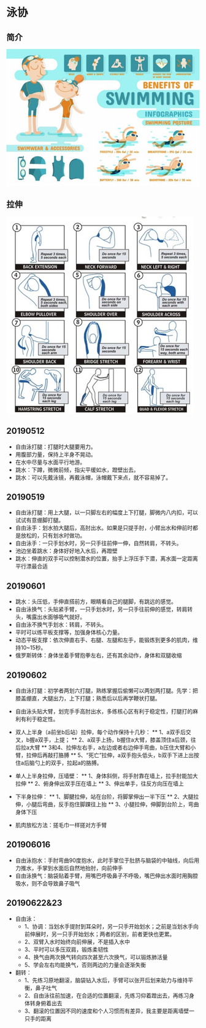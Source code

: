 # 泳协

## 简介

![](./images/swimming.jpg)

## 拉伸

![](images/stretch.jpg)

## 20190512
* 自由泳打腿：打腿时大腿要用力。
* 用腹部力量，保持上半身不晃动。
* 在水中尽量与水面平行地游。
* 跳水：下蹲，微微前倾，指尖平缓如水，蹬壁出去。
* 跳水：可以先戴泳镜，再戴泳帽，泳帽戴下来点，就不容易掉了。

## 20190519
* 自由泳打腿：用上大腿，以一只脚左右的幅度上下打腿，脚微内八内扣，可以试试有意绷脚打腿。
* 自由泳手：划水拍大腿后，高肘出水。如果是只提手肘，小臂出水和伸前时都是放松的，只有划水时做功。
* 自由泳手：一只手划水时，另一只手往前伸一伸，自然转肩，不转头。
* 池边坐着跳水：身体好好地入水后，再蹬壁
* 跳水：伸直的双手可以控制潜水的位置，抬手上浮压手下潜，离水面一定距离平行漂最合适

## 20190601
* 跳水：头压低，手伸直搭前方，眼睛看自己的腿脚，有跳远的感觉。
* 自由泳换气：头贴紧手臂，一只手划水时，另一只手往前伸的感觉，转肩转头，嘴露出水面够吸气就好。
* 自由泳不换气手划水：转肩，不转头。
* 平时可以练平板支撑等，加强身体核心力量。
* 动态平板支撑：依次伸直右手、右腿、左腿和左手，能锻炼到更多的肌肉，维持10~15秒。
* 俄罗斯转体：身体坐着手臂抱拳左右，还有其余动作，身体和双腿收缩

## 20190602
* 自由泳打腿：初学者两划六打腿，熟练掌握后偷懒可以两划两打腿。先学：把膝盖绷直，大腿出力，上下打腿；熟悉后以后再学鞭状打腿。
* 自由泳️头贴大臂，划完手手高肘出水，多练核心区有利于稳定性，打腿打的麻利有利于稳定性。
* 双人上半身（a前坐b后站）拉伸，每个动作保持十几秒：
  ** 1、a双手后交叉，b握a双手，上提；
  ** 2、a双手上扬，b握住a大臂，膝盖顶住a后颈，往后拉a大臂
  ** 3和4、拉伸左右手，a左边或者右边伸手弯曲，b压住大臂和小臂，拉伸后再敲打胳膊
  ** 5、“死亡”拉伸，a双手抱头低头，b双手下进上出按住a后脑勺上的双手，拉起a的胳膊。

* 单人上半身拉伸，压墙壁：
  ** 1、身体斜侧，将手肘靠在墙上，拉手肘能加大拉伸
  ** 2、俯身伸出双手压在墙上
  ** 3、伸出单手，往反方向压在墙上

* 下半身拉伸：
  ** 1、脚腱拉伸，站在台阶，将脚掌伸出一半下压
  ** 2、大腿拉伸，小腿后弯曲，反手抱住脚踝往上抬
  ** 3、小腿拉伸，伸脚到台阶上，弯曲身体下压

* 肌肉放松方法：搓毛巾一样搓对方手臂

## 201906016

* 自由泳抱水：手肘弯曲90度抱水，此时手掌位于肚脐与脑袋的中轴线，向后用力推水，手掌到水面后自然地抬肘，向前伸手
* 自由泳换气：脑袋贴着手臂，用嘴巴呼吸鼻子不呼吸，嘴巴伸出水面时用胸腔吸水，则不会导致鼻子吸气

## 20190622&23

* 自由泳：
  * 1、协调：当划水手提肘到耳朵时，另一只手开始划水；之前是当划水手向前伸展时，另一只手开始划水；两者的区别，前者更快也更累。
  * 2、双臂入水时始终向前伸展，不是插入水中
  * 3、平时可以多压双肩，锻炼柔韧性
  * 4、换气由两次换气转向四次甚至六次换气，可以锻炼肺活量
  * 5、学会左右均能换气，否则两边的力量会逐渐失衡
* 翻转：
  * 1、先练习原地翻滚，脑袋钻入水后，手臂可以张开后划来助力与维持平衡，鼻子吐气
  * 2、自由泳往前加速，在合适的位置翻滚，先练习仰着蹬出去，再练习身体转身俯着出去
  * 3、翻滚的位置因不同的速度和个人习惯而有差异，我主要是距离墙壁一只手的距离